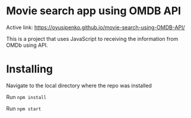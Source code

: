 # Movie search app using OMDB API

Active link: https://oyusipenko.github.io/movie-search-using-OMDB-API/

This is a project that uses JavaScript to receiving the information from OMDb using API.

# Installing
Navigate to the local directory where the repo was installed

Run <code>npm install</code>

Run <code>npm start</code>
